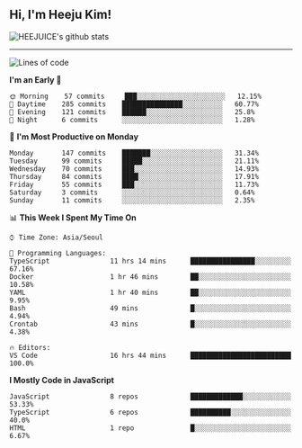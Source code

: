 ## Hi, I'm Heeju Kim!

![HEEJUICE's github stats](https://github-readme-stats.vercel.app/api?username=HEEJUICE&show_icons=true)

---
<!--START_SECTION:waka-->
![Lines of code](https://img.shields.io/badge/From%20Hello%20World%20I%27ve%20Written-18.0%20million%20lines%20of%20code-blue)

**I'm an Early 🐤** 

```text
🌞 Morning    57 commits     ███░░░░░░░░░░░░░░░░░░░░░░   12.15% 
🌆 Daytime    285 commits    ███████████████░░░░░░░░░░   60.77% 
🌃 Evening    121 commits    ██████░░░░░░░░░░░░░░░░░░░   25.8% 
🌙 Night      6 commits      ░░░░░░░░░░░░░░░░░░░░░░░░░   1.28%

```
📅 **I'm Most Productive on Monday** 

```text
Monday       147 commits    ███████░░░░░░░░░░░░░░░░░░   31.34% 
Tuesday      99 commits     █████░░░░░░░░░░░░░░░░░░░░   21.11% 
Wednesday    70 commits     ███░░░░░░░░░░░░░░░░░░░░░░   14.93% 
Thursday     84 commits     ████░░░░░░░░░░░░░░░░░░░░░   17.91% 
Friday       55 commits     ███░░░░░░░░░░░░░░░░░░░░░░   11.73% 
Saturday     3 commits      ░░░░░░░░░░░░░░░░░░░░░░░░░   0.64% 
Sunday       11 commits     ░░░░░░░░░░░░░░░░░░░░░░░░░   2.35%

```


📊 **This Week I Spent My Time On** 

```text
⌚︎ Time Zone: Asia/Seoul

💬 Programming Languages: 
TypeScript               11 hrs 14 mins      ████████████████░░░░░░░░░   67.16% 
Docker                   1 hr 46 mins        ██░░░░░░░░░░░░░░░░░░░░░░░   10.58% 
YAML                     1 hr 40 mins        ██░░░░░░░░░░░░░░░░░░░░░░░   9.95% 
Bash                     49 mins             █░░░░░░░░░░░░░░░░░░░░░░░░   4.94% 
Crontab                  43 mins             █░░░░░░░░░░░░░░░░░░░░░░░░   4.38%

🔥 Editors: 
VS Code                  16 hrs 44 mins      █████████████████████████   100.0%

```

**I Mostly Code in JavaScript** 

```text
JavaScript               8 repos             █████████████░░░░░░░░░░░░   53.33% 
TypeScript               6 repos             ██████████░░░░░░░░░░░░░░░   40.0% 
HTML                     1 repo              █░░░░░░░░░░░░░░░░░░░░░░░░   6.67%

```



<!--END_SECTION:waka-->
